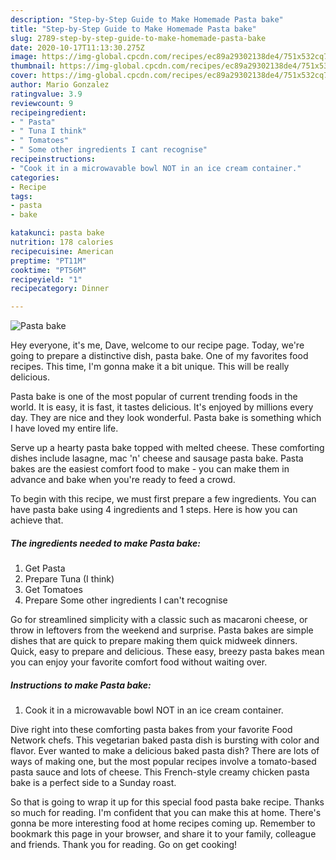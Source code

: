 ```yaml
---
description: "Step-by-Step Guide to Make Homemade Pasta bake"
title: "Step-by-Step Guide to Make Homemade Pasta bake"
slug: 2789-step-by-step-guide-to-make-homemade-pasta-bake
date: 2020-10-17T11:13:30.275Z
image: https://img-global.cpcdn.com/recipes/ec89a29302138de4/751x532cq70/pasta-bake-recipe-main-photo.jpg
thumbnail: https://img-global.cpcdn.com/recipes/ec89a29302138de4/751x532cq70/pasta-bake-recipe-main-photo.jpg
cover: https://img-global.cpcdn.com/recipes/ec89a29302138de4/751x532cq70/pasta-bake-recipe-main-photo.jpg
author: Mario Gonzalez
ratingvalue: 3.9
reviewcount: 9
recipeingredient:
- " Pasta"
- " Tuna I think"
- " Tomatoes"
- " Some other ingredients I cant recognise"
recipeinstructions:
- "Cook it in a microwavable bowl NOT in an ice cream container."
categories:
- Recipe
tags:
- pasta
- bake

katakunci: pasta bake 
nutrition: 178 calories
recipecuisine: American
preptime: "PT11M"
cooktime: "PT56M"
recipeyield: "1"
recipecategory: Dinner

---
```



![Pasta bake](https://img-global.cpcdn.com/recipes/ec89a29302138de4/751x532cq70/pasta-bake-recipe-main-photo.jpg)

Hey everyone, it's me, Dave, welcome to our recipe page. Today, we're going to prepare a distinctive dish, pasta bake. One of my favorites food recipes. This time, I'm gonna make it a bit unique. This will be really delicious.

Pasta bake is one of the most popular of current trending foods in the world. It is easy, it is fast, it tastes delicious. It's enjoyed by millions every day. They are nice and they look wonderful. Pasta bake is something which I have loved my entire life.

Serve up a hearty pasta bake topped with melted cheese. These comforting dishes include lasagne, mac &#39;n&#39; cheese and sausage pasta bake. Pasta bakes are the easiest comfort food to make - you can make them in advance and bake when you&#39;re ready to feed a crowd.


To begin with this recipe, we must first prepare a few ingredients. You can have pasta bake using 4 ingredients and 1 steps. Here is how you can achieve that.

<!--inarticleads1-->

##### The ingredients needed to make Pasta bake:

1. Get  Pasta
1. Prepare  Tuna (I think)
1. Get  Tomatoes
1. Prepare  Some other ingredients I can&#39;t recognise


Go for streamlined simplicity with a classic such as macaroni cheese, or throw in leftovers from the weekend and surprise. Pasta bakes are simple dishes that are quick to prepare making them quick midweek dinners. Quick, easy to prepare and delicious. These easy, breezy pasta bakes mean you can enjoy your favorite comfort food without waiting over. 

<!--inarticleads2-->

##### Instructions to make Pasta bake:

1. Cook it in a microwavable bowl NOT in an ice cream container.


Dive right into these comforting pasta bakes from your favorite Food Network chefs. This vegetarian baked pasta dish is bursting with color and flavor. Ever wanted to make a delicious baked pasta dish? There are lots of ways of making one, but the most popular recipes involve a tomato-based pasta sauce and lots of cheese. This French-style creamy chicken pasta bake is a perfect side to a Sunday roast. 

So that is going to wrap it up for this special food pasta bake recipe. Thanks so much for reading. I'm confident that you can make this at home. There's gonna be more interesting food at home recipes coming up. Remember to bookmark this page in your browser, and share it to your family, colleague and friends. Thank you for reading. Go on get cooking!
